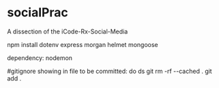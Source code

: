 # socialPrac
A dissection of the iCode-Rx-Social-Media

npm install 
dotenv
express
morgan
helmet
mongoose

dependency:
nodemon


#gitignore showing in file to be committed: do ds
git rm -rf --cached .
git add .